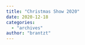 ```yaml
---
title: "Christmas Show 2020"
date: 2020-12-18
categories: 
  - "archives"
author: "brantzt"
---
```



